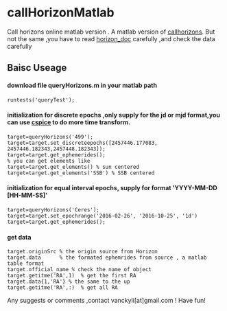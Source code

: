 # callHorizonMatlab
 Call horizons online matlab version .
 A matlab version of [callhorizons](https://github.com/mommermi/callhorizons).
But not the same ,you have to read [horizon_doc](http://ssd.jpl.nasa.gov/?horizons_doc) carefully ,and check the data carefully 
## Baisc Useage
#### download file queryHorizons.m in your matlab path
    runtests('queryTest');
#### initialization for discrete epochs ,only supply for the jd or mjd format,you can use [cspice](http://git.oschina.net/vancky/mice) to do more time transform.
    target=queryHorizons('499');
    target=target.set_discreteepochs([2457446.177083, 2457446.182343,2457448.182343]);
    target=target.get_ephemerides();
    % you can get elements like 
    target=target.get_elements() % sun centered
    target=target.get_elements('SSB') % SSB centered
#### initialization for equal interval epochs, supply for  format 'YYYY-MM-DD [HH-MM-SS]'
    target=queryHorizons('Ceres');
    target=target.set_epochrange('2016-02-26', '2016-10-25', '1d')
    target=target.get_ephemerides();
#### get data
    target.originSrc % the origin source from Horizon 
    target.data      % the formated ephemrides from source , a matlab table format
    target.official_name % check the name of object
    target.getitme('RA',1)  % get the first RA
    target.data{1,'RA'} % the same to the up 
    target.getitme('RA',:)  % get all RA  
 Any suggests or comments ,contact vanckyli[at]gmail.com ! 
 Have fun!